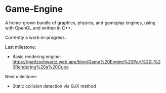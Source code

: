 # Game-Engine
A home-grown bundle of graphics, physics, and gameplay engines, using with OpenGL and written in C++. 

Currently a work-in-progress.

Last milestone:
- Basic rendering engine: https://mattzschwartz.web.app/blog/Game%20Engine%20Part%20I:%20Rendering%20a%20Cube

Next milestone:
- Static collision detection via GJK method
